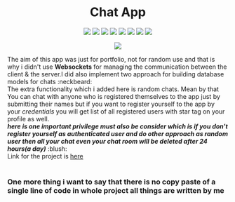  <h1 align="center">Chat App</h1>
 <p align="center"><img src="https://img.shields.io/badge/Framework-React-blue"> <img src="https://img.shields.io/badge/Framework-Django-orange"> <img src="https://img.shields.io/badge/Framework-Django--Rest--Framwork-red"> <img src="https://img.shields.io/badge/-JavaScript-yellow"> <img src="https://img.shields.io/badge/-Python-orange"> <img src="https://img.shields.io/badge/-Figma-ff69b4"> <img src="https://img.shields.io/badge/-Jwt--Decode-brightgreen"> <img src="https://img.shields.io/badge/-PostgreSQL-red"></p>
<p align="center"><a href="https://twitter.com/anand_dudi"><img src="https://img.shields.io/twitter/follow/anand_dudi.svg?style=social" /></a></p>
The aim of this app was just for portfolio, not for random use and that is why i didn't use
<b>Websockets</b> for managing the communication between the client & the server.I did also implement
two approach for building database models for chats :neckbeard:<br>
The extra functionality which i added here is random chats. Mean by that You can chat with 
anyone who is registered themselves to the app just by submitting their names but if you want to register 
yourself to the app by your <em>credentials</em> you will get list of all registered users with star tag on your profile
as well.<br><b><i>here is one important privilege must also be consider which is if you don't register yourself as authenticated user
and do other approach as random user then all your chat even your chat room will be deleted after 24 hours(a day)</i></b> :blush:
<br>
Link for the project is <a href="https://dudichatapp.herokuapp.com/">here</a>
<br><br>
<h3>One more thing i want to say that there is no copy paste of a single line of code in whole project all things are written by me</h3>

   
